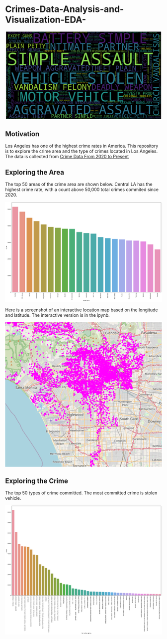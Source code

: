 # Crimes-Data-Analysis-and-Visualization-EDA-

<div align="center">
    <img alt="churn" src="Images/WordCloud.png">
</div>

## Motivation
Los Angeles has one of the highest crime rates in America. This repository is to explore the crime area and the type of crimes located in Los Angeles. The data is collected from [Crime Data From 2020 to Present](https://catalog.data.gov/dataset/crime-data-from-2020-to-present)

## Exploring the Area
The top 50 areas of the crime area are shown below. Central LA has the highest crime rate, with a count above 50,000 total crimes commited since 2020.

<div align="center">
    <img alt="churn" src="Images/CrimePerArea.png">
</div>

Here is a screenshot of an interactive location map based on the longitude and latitude. The interactive version is in the ipynb.

<div align="center">
    <img alt="churn" src="Images/InteractiveMap.png">
</div>

## Exploring the Crime
The top 50 types of crime committed. The most committed crime is stolen vehicle.

<div align="center">
    <img alt="churn" src="Images/TypeOfCrime.png">
</div>

